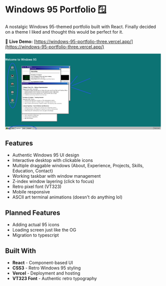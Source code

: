 # Windows 95 Portfolio 🪟

A nostalgic Windows 95-themed portfolio built with React. Finally decided on a theme I liked and thought this would be perfect for it.

🔗 **Live Demo:** [https://windows-95-portfolio-three.vercel.app/](https://windows-95-portfolio-three.vercel.app/)

![Windows 95 Portfolio Screenshot](screenshot.png)

## Features

- Authentic Windows 95 UI design
- Interactive desktop with clickable icons
- Multiple draggable windows (About, Experience, Projects, Skills, Education, Contact)
- Working taskbar with window management
- Z-index window layering (click to focus)
- Retro pixel font (VT323)
- Mobile responsive
- ASCII art terminal animations (doesn't do anything lol)

## Planned Features
- Adding actual 95 icons
- Loading screen just like the OG
- Migration to typescript

## Built With

- **React** - Component-based UI
- **CSS3** - Retro Windows 95 styling
- **Vercel** - Deployment and hosting
- **VT323 Font** - Authentic retro typography

